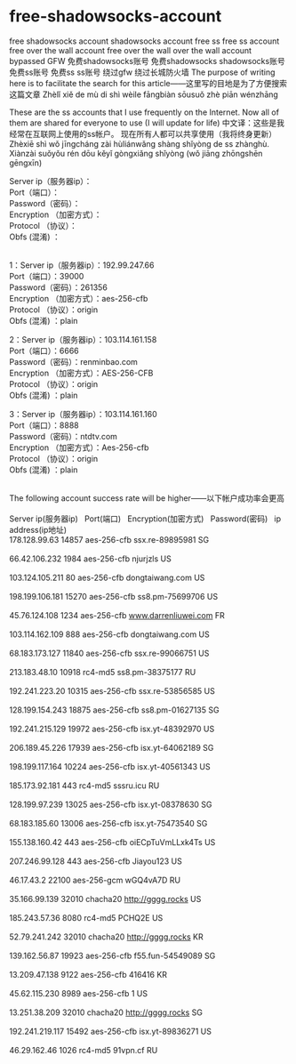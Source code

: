 # free-shadowsocks-account
free shadowsocks account shadowsocks account free ss free ss account free over the wall account free over the wall over the wall account bypassed GFW 免费shadowsocks账号 免费shadowsocks shadowsocks账号 免费ss账号 免费ss ss账号 绕过gfw 绕过长城防火墙 The purpose of writing here is to facilitate the search for this article——这里写的目地是为了方便搜索这篇文章 Zhèlǐ xiě de mù di shì wèile fāngbiàn sōusuǒ zhè piān wénzhāng

These are the ss accounts that I use frequently on the Internet. Now all of them are shared for everyone to use (I will update for life)&nbsp;中文译：这些是我经常在互联网上使用的ss帐户。 现在所有人都可以共享使用（我将终身更新）Zhèxiē shì wǒ jīngcháng zài hùliánwǎng shàng shǐyòng de ss zhànghù. Xiànzài suǒyǒu rén dōu kěyǐ gòngxiǎng shǐyòng (wǒ jiāng zhōngshēn gēngxīn)

Server ip（服务器ip）：
<br>Port（端口）：
<br>Password（密码）：
<br>Encryption （加密方式）：
<br>Protocol （协议）：
<br> Obfs (混淆) ：

<br>1：Server ip（服务器ip）：192.99.247.66 
<br>Port（端口）：39000
<br>Password（密码）：261356
<br>Encryption （加密方式）：aes-256-cfb
<br>Protocol （协议）：origin
<br> Obfs (混淆) ：plain

2：Server ip（服务器ip）：103.114.161.158
<br>Port（端口）：6666
<br>Password（密码）：renminbao.com
<br>Encryption （加密方式）：AES-256-CFB
<br>Protocol （协议）：origin
<br> Obfs (混淆) ：plain

3：Server ip（服务器ip）：103.114.161.160
<br>Port（端口）：8888
<br>Password（密码）：ntdtv.com
<br>Encryption （加密方式）：Aes-256-cfb
<br>Protocol （协议）：origin
<br> Obfs (混淆) ：plain
&nbsp;

<br>The following account success rate will be higher——以下帐户成功率会更高
<br>
<br>Server ip(服务器ip)&nbsp;&nbsp;&nbsp;Port(端口)&nbsp;&nbsp;&nbsp;Encryption(加密方式)&nbsp;&nbsp;&nbsp;Password(密码)&nbsp;&nbsp;&nbsp;ip address(ip地址)
<br>178.128.99.63	14857	aes-256-cfb	ssx.re-89895981	SG	
<br>66.42.106.232	1984	aes-256-cfb	njurjzls	US	
<br>103.124.105.211	80	aes-256-cfb	dongtaiwang.com	US	
<br>198.199.106.181	15270	aes-256-cfb	ss8.pm-75699706	US	
<br>45.76.124.108	1234	aes-256-cfb	www.darrenliuwei.com	FR	
<br>103.114.162.109	888	aes-256-cfb	dongtaiwang.com	US	
<br>68.183.173.127	11840	aes-256-cfb	ssx.re-99066751	US	
<br>213.183.48.10	10918	rc4-md5	ss8.pm-38375177	RU	
<br>192.241.223.20	10315	aes-256-cfb	ssx.re-53856585	US	
<br>128.199.154.243	18875	aes-256-cfb	ss8.pm-01627135	SG	
<br>192.241.215.129	19972	aes-256-cfb	isx.yt-48392970	US	
<br>206.189.45.226	17939	aes-256-cfb	isx.yt-64062189	SG	
<br>198.199.117.164	10224	aes-256-cfb	isx.yt-40561343	US	
<br>185.173.92.181	443	rc4-md5	sssru.icu	RU	
<br>128.199.97.239	13025	aes-256-cfb	isx.yt-08378630	SG	
<br>68.183.185.60	13006	aes-256-cfb	isx.yt-75473540	SG	
<br>155.138.160.42	443	aes-256-cfb	oiECpTuVmLLxk4Ts	US	
<br>207.246.99.128	443	aes-256-cfb	Jiayou123	US	
<br>46.17.43.2	22100	aes-256-gcm	wGQ4vA7D	RU	
<br>35.166.99.139	32010	chacha20	http://gggg.rocks	US	
<br>185.243.57.36	8080	rc4-md5	PCHQ2E	US	
<br>52.79.241.242	32010	chacha20	http://gggg.rocks	KR	
<br>139.162.56.87	19923	aes-256-cfb	f55.fun-54549089	SG	
<br>13.209.47.138	9122	aes-256-cfb	416416	KR	
<br>45.62.115.230	8989	aes-256-cfb	1	US	
<br>13.251.38.209	32010	chacha20	http://gggg.rocks	SG	
<br>192.241.219.117	15492	aes-256-cfb	isx.yt-89836271		US	
<br>46.29.162.46	1026	rc4-md5	91vpn.cf	RU	





















